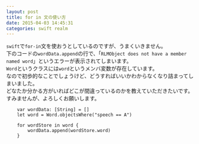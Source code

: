 ```yaml
---
layout: post
title: for in 文の使い方
date: 2015-04-03 14:45:31
categories: swift realm
---
```

<p><code>swift</code>で<code>for-in</code>文を使おうとしているのですが、うまくいきません。<br>
下のコードの<code>wordData.append</code>の行で、「<code>RLMObject does not have a member named word</code>」というエラーが表示されてしまいます。<br>
<code>Word</code>というクラスには<code>word</code>というメンバ変数が存在しています。<br>
なので初歩的なことでしょうけど、どうすればいいかわからなくなり詰まってしまいました。<br>
どなたか分かる方がいればどこが間違っているのかを教えていただきたいです。<br>
すみませんが、よろしくお願いします。</p>

<pre><code>    var wordData: [String] = []
    let word = Word.objectsWhere("speech == A")

    for wordStore in word {
        wordData.append(wordStore.word)
    }
</code></pre>
